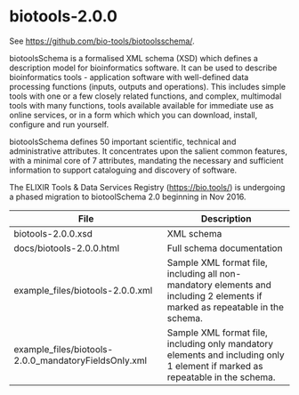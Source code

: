 # biotools-2.0.0

See https://github.com/bio-tools/biotoolsschema/.

biotoolsSchema is a formalised XML schema (XSD) which defines a description model for bioinformatics software.  It can be used to describe bioinformatics tools - application software with well-defined data processing functions (inputs, outputs and operations).   This includes simple tools with one or a few closely related functions, and complex, multimodal tools with many functions, tools available available for immediate use as online services, or in a form which which you can download, install, configure and run yourself.  

biotoolsSchema defines 50 important scientific, technical and administrative attributes.  It concentrates upon the salient common features, with a minimal core of 7 attributes, mandating the necessary and sufficient information to support cataloguing and discovery of software.

The ELIXIR Tools & Data Services Registry (https://bio.tools/) is undergoing a phased migration to biotoolSchema 2.0 beginning in Nov 2016.

File | Description
---- | -----------
biotools-2.0.0.xsd | XML schema
docs/biotools-2.0.0.html | Full schema documentation
example_files/biotools-2.0.0.xml | Sample XML format file, including all non-mandatory elements and including 2 elements if marked as repeatable in the schema.
example_files/biotools-2.0.0_mandatoryFieldsOnly.xml | Sample XML format file, including only mandatory elements and including only 1 element if marked as repeatable in the schema.





